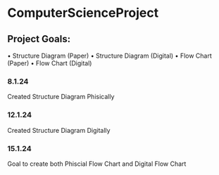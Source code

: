 # ComputerScienceProject

## Project Goals:
•	Structure Diagram (Paper)
•	Structure Diagram (Digital)
•	Flow Chart (Paper)
•	Flow Chart (Digital)

### 8.1.24
Created Structure Diagram Phisically

### 12.1.24 
Created Structure Diagram Digitally

### 15.1.24
Goal to create both Phiscial Flow Chart and Digital Flow Chart

